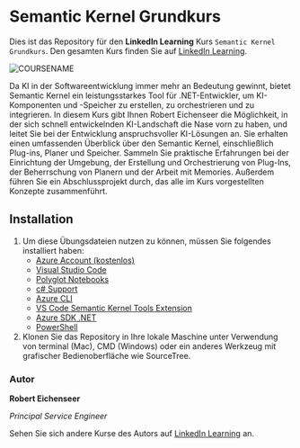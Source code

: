 # Semantic Kernel Grundkurs

Dies ist das Repository für den **LinkedIn Learning** Kurs `Semantic Kernel Grundkurs`. Den gesamten Kurs finden Sie auf [LinkedIn Learning][lil-course-url].

![COURSENAME][lil-thumbnail-url] 

Da KI in der Softwareentwicklung immer mehr an Bedeutung gewinnt, bietet Semantic Kernel ein leistungsstarkes Tool für .NET-Entwickler, um KI-Komponenten und -Speicher zu erstellen, zu orchestrieren und zu integrieren. In diesem Kurs gibt Ihnen Robert Eichenseer die Möglichkeit, in der sich schnell entwickelnden KI-Landschaft die Nase vorn zu haben, und leitet Sie bei der Entwicklung anspruchsvoller KI-Lösungen an. Sie erhalten einen umfassenden Überblick über den Semantic Kernel, einschließlich Plug-ins, Planer und Speicher. Sammeln Sie praktische Erfahrungen bei der Einrichtung der Umgebung, der Erstellung und Orchestrierung von Plug-Ins, der Beherrschung von Planern und der Arbeit mit Memories. Außerdem führen Sie ein Abschlussprojekt durch, das alle im Kurs vorgestellten Konzepte zusammenführt.

## Installation

1. Um diese Übungsdateien nutzen zu können, müssen Sie folgendes installiert haben:
   - [Azure Account (kostenlos)](https://azure.microsoft.com/en-us/free/)
   - [Visual Studio Code](https://code.visualstudio.com/download)
   - [Polyglot Notebooks](https://code.visualstudio.com/docs/languages/polyglot)
   - [c# Support](https://code.visualstudio.com/Docs/languages/csharp)
   - [Azure CLI](https://learn.microsoft.com/en-us/cli/azure/)
   - [VS Code Semantic Kernel Tools Extension](https://marketplace.visualstudio.com/items?itemName=ms-semantic-kernel.semantic-kernel)
   - [Azure SDK .NET](https://learn.microsoft.com/en-us/dotnet/azure/sdk/azure-sdk-for-dotnet)
   - [PowerShell](https://learn.microsoft.com/en-us/powershell/scripting/install/installing-powershell)
2. Klonen Sie das Repository in Ihre lokale Maschine unter Verwendung von terminal (Mac), CMD (Windows) oder ein anderes Werkzeug mit grafischer Bedienoberfläche wie SourceTree.


### Autor

**Robert Eichenseer**

_Principal Service Engineer_

Sehen Sie sich andere Kurse des Autors auf [LinkedIn Learning](https://www.linkedin.com/learning/instructors/robert-eichenseer) an.

[0]: # (Replace these placeholder URLs with actual course URLs)
[lil-course-url]: https://www.linkedin.com
[lil-thumbnail-url]: https://media.licdn.com/dms/image/v2/D4E0DAQG0eDHsyOSqTA/learning-public-crop_675_1200/B4EZVdqqdwHUAY-/0/1741033220778?e=2147483647&v=beta&t=FxUDo6FA8W8CiFROwqfZKL_mzQhYx9loYLfjN-LNjgA
